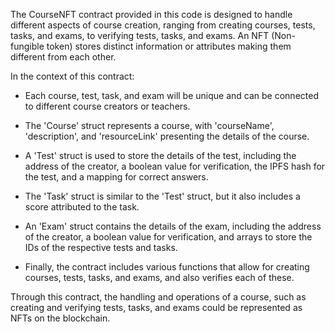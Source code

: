 The CourseNFT contract provided in this code is designed to handle different aspects of course creation, ranging from creating courses, tests, tasks, and exams, to verifying tests, tasks, and exams. An NFT (Non-fungible token) stores distinct information or attributes making them different from each other.

In the context of this contract:

- Each course, test, task, and exam will be unique and can be connected to different course creators or teachers.
  
- The 'Course' struct represents a course, with 'courseName', 'description', and 'resourceLink' presenting the details of the course.
  
- A 'Test' struct is used to store the details of the test, including the address of the creator, a boolean value for verification, the IPFS hash for the test, and a mapping for correct answers.
  
- The 'Task' struct is similar to the 'Test' struct, but it also includes a score attributed to the task.
  
- An 'Exam' struct contains the details of the exam, including the address of the creator, a boolean value for verification, and arrays to store the IDs of the respective tests and tasks.
  
- Finally, the contract includes various functions that allow for creating courses, tests, tasks, and exams, and also verifies each of these.

Through this contract, the handling and operations of a course, such as creating and verifying tests, tasks, and exams could be represented as NFTs on the blockchain.
